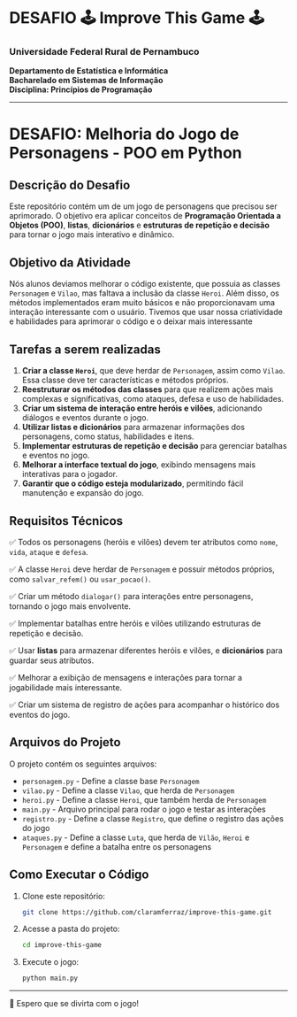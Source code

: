 # DESAFIO 🕹️ Improve This Game 🕹️

### Universidade Federal Rural de Pernambuco  
**Departamento de Estatística e Informática**  
**Bacharelado em Sistemas de Informação**  
**Disciplina: Princípios de Programação**

---

# **DESAFIO: Melhoria do Jogo de Personagens - POO em Python**

## **Descrição do Desafio**

Este repositório contém um de um jogo de personagens que precisou ser aprimorado. O objetivo era aplicar conceitos de **Programação Orientada a Objetos (POO)**, **listas**, **dicionários** e **estruturas de repetição e decisão** para tornar o jogo mais interativo e dinâmico.

## **Objetivo da Atividade**

Nós alunos deviamos melhorar o código existente, que possuia as classes `Personagem` e `Vilao`, mas faltava a inclusão da classe `Heroi`. Além disso, os métodos implementados eram muito básicos e não proporcionavam uma interação interessante com o usuário. Tivemos que usar nossa criatividade e habilidades para aprimorar o código e o deixar mais interessante

## **Tarefas a serem realizadas**

1. **Criar a classe `Heroi`**, que deve herdar de `Personagem`, assim como `Vilao`. Essa classe deve ter características e métodos próprios.
2. **Reestruturar os métodos das classes** para que realizem ações mais complexas e significativas, como ataques, defesa e uso de habilidades.
3. **Criar um sistema de interação entre heróis e vilões**, adicionando diálogos e eventos durante o jogo.
4. **Utilizar listas e dicionários** para armazenar informações dos personagens, como status, habilidades e itens.
5. **Implementar estruturas de repetição e decisão** para gerenciar batalhas e eventos no jogo.
6. **Melhorar a interface textual do jogo**, exibindo mensagens mais interativas para o jogador.
7. **Garantir que o código esteja modularizado**, permitindo fácil manutenção e expansão do jogo.

## **Requisitos Técnicos**

✅ Todos os personagens (heróis e vilões) devem ter atributos como `nome`, `vida`, `ataque` e `defesa`.

✅ A classe `Heroi` deve herdar de `Personagem` e possuir métodos próprios, como `salvar_refem()` ou `usar_pocao()`.

✅ Criar um método `dialogar()` para interações entre personagens, tornando o jogo mais envolvente.

✅ Implementar batalhas entre heróis e vilões utilizando estruturas de repetição e decisão.

✅ Usar **listas** para armazenar diferentes heróis e vilões, e **dicionários** para guardar seus atributos.

✅ Melhorar a exibição de mensagens e interações para tornar a jogabilidade mais interessante.

✅ Criar um sistema de registro de ações para acompanhar o histórico dos eventos do jogo.

## **Arquivos do Projeto**

O projeto contém os seguintes arquivos:

- `personagem.py` - Define a classe base `Personagem`
- `vilao.py` - Define a classe `Vilao`, que herda de `Personagem`
- `heroi.py` - Define a classe `Heroi`, que também herda de `Personagem`
- `main.py` - Arquivo principal para rodar o jogo e testar as interações
- `registro.py` - Define a classe `Registro`, que define o registro das ações do jogo
- `ataques.py` - Define a classe `Luta`, que herda de `Vilão`, `Heroi` e `Personagem` e define a batalha entre os personagens

## **Como Executar o Código**

1. Clone este repositório:
   ```sh
   git clone https://github.com/claramferraz/improve-this-game.git
   ```
2. Acesse a pasta do projeto:
   ```sh
   cd improve-this-game
   ```
3. Execute o jogo:
   ```sh
   python main.py
   ```

---

🚀 Espero que se divirta com o jogo!

